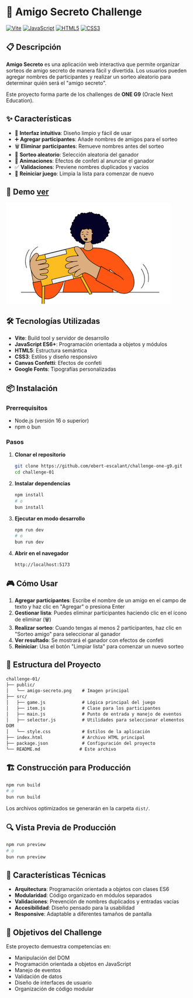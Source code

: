 # 🎁 Amigo Secreto Challenge

[![Vite](https://img.shields.io/badge/Vite-646CFF?style=for-the-badge&logo=vite&logoColor=white)](https://vitejs.dev/)
[![JavaScript](https://img.shields.io/badge/JavaScript-F7DF1E?style=for-the-badge&logo=javascript&logoColor=black)](https://developer.mozilla.org/en-US/docs/Web/JavaScript)
[![HTML5](https://img.shields.io/badge/HTML5-E34F26?style=for-the-badge&logo=html5&logoColor=white)](https://developer.mozilla.org/en-US/docs/Web/HTML)
[![CSS3](https://img.shields.io/badge/CSS3-1572B6?style=for-the-badge&logo=css3&logoColor=white)](https://developer.mozilla.org/en-US/docs/Web/CSS)

## 📋 Descripción

**Amigo Secreto** es una aplicación web interactiva que permite organizar sorteos de amigo secreto de manera fácil y divertida. Los usuarios pueden agregar nombres de participantes y realizar un sorteo aleatorio para determinar quién será el "amigo secreto".

Este proyecto forma parte de los challenges de **ONE G9** (Oracle Next Education).

## ✨ Características

- 🎯 **Interfaz intuitiva**: Diseño limpio y fácil de usar
- ➕ **Agregar participantes**: Añade nombres de amigos para el sorteo
- 🗑️ **Eliminar participantes**: Remueve nombres antes del sorteo
- 🎲 **Sorteo aleatorio**: Selección aleatoria del ganador
- 🎉 **Animaciones**: Efectos de confeti al anunciar el ganador
- ✅ **Validaciones**: Previene nombres duplicados y vacíos
- 🔄 **Reiniciar juego**: Limpia la lista para comenzar de nuevo

## 🚀 Demo [ver](https://challenge-001-one-g9.vercel.app)

![Amigo Secreto Demo](public/amigo-secreto.png)

## 🛠️ Tecnologías Utilizadas

- **Vite**: Build tool y servidor de desarrollo
- **JavaScript ES6+**: Programación orientada a objetos y módulos
- **HTML5**: Estructura semántica
- **CSS3**: Estilos y diseño responsivo
- **Canvas Confetti**: Efectos de confeti
- **Google Fonts**: Tipografías personalizadas

## 📦 Instalación

### Prerrequisitos

- Node.js (versión 16 o superior)
- npm o bun

### Pasos

1. **Clonar el repositorio**
   ```bash
   git clone https://github.com/ebert-escalant/challenge-one-g9.git
   cd challenge-01
   ```

2. **Instalar dependencias**
   ```bash
   npm install
   # o
   bun install
   ```

3. **Ejecutar en modo desarrollo**
   ```bash
   npm run dev
   # o
   bun run dev
   ```

4. **Abrir en el navegador**
   ```
   http://localhost:5173
   ```

## 🎮 Cómo Usar

1. **Agregar participantes**: Escribe el nombre de un amigo en el campo de texto y haz clic en "Agregar" o presiona Enter
2. **Gestionar lista**: Puedes eliminar participantes haciendo clic en el ícono de eliminar (🗑️)
3. **Realizar sorteo**: Cuando tengas al menos 2 participantes, haz clic en "Sorteo amigo" para seleccionar al ganador
4. **Ver resultado**: Se mostrará el ganador con efectos de confeti
5. **Reiniciar**: Usa el botón "Limpiar lista" para comenzar un nuevo sorteo

## 📁 Estructura del Proyecto

```
challenge-01/
├── public/
│   └── amigo-secreto.png    # Imagen principal
├── src/
│   ├── game.js              # Lógica principal del juego
│   ├── item.js              # Clase para los participantes
│   ├── main.js              # Punto de entrada y manejo de eventos
│   ├── selector.js          # Utilidades para seleccionar elementos DOM
│   └── style.css            # Estilos de la aplicación
├── index.html               # Archivo HTML principal
├── package.json             # Configuración del proyecto
└── README.md               # Este archivo
```

## 🏗️ Construcción para Producción

```bash
npm run build
# o
bun run build
```

Los archivos optimizados se generarán en la carpeta `dist/`.

## 🔍 Vista Previa de Producción

```bash
npm run preview
# o
bun run preview
```

## 📝 Características Técnicas

- **Arquitectura**: Programación orientada a objetos con clases ES6
- **Modularidad**: Código organizado en módulos separados
- **Validaciones**: Prevención de nombres duplicados y entradas vacías
- **Accesibilidad**: Diseño pensado para la usabilidad
- **Responsive**: Adaptable a diferentes tamaños de pantalla

## 🎯 Objetivos del Challenge

Este proyecto demuestra competencias en:
- Manipulación del DOM
- Programación orientada a objetos en JavaScript
- Manejo de eventos
- Validación de datos
- Diseño de interfaces de usuario
- Organización de código modular
